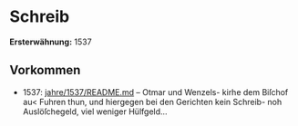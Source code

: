 # Schreib

**Ersterwähnung:** 1537

## Vorkommen
- 1537: [jahre/1537/README.md](../jahre/1537/README.md) – Otmar und Wenzels-
kirhe dem Biſchof au< Fuhren thun, und hiergegen bei
den Gerichten kein Schreib- noh Auslöſchegeld, viel weniger
Hülfgeld...
